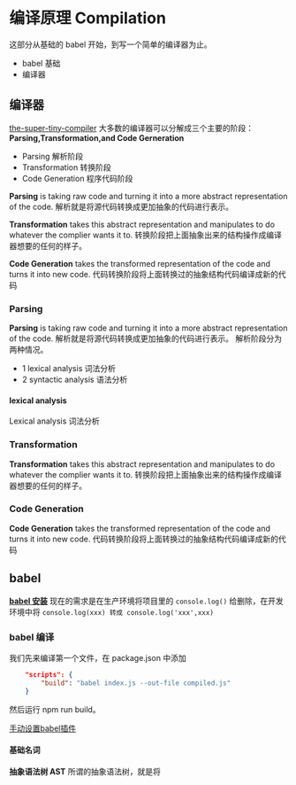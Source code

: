 # 编译原理 Compilation
这部分从基础的 babel 开始，到写一个简单的编译器为止。
* babel 基础
* 编译器

## 编译器
[the-super-tiny-compiler](https://github.com/jamiebuilds/the-super-tiny-compiler)
大多数的编译器可以分解成三个主要的阶段：**Parsing,Transformation,and Code Gerneration**
* Parsing 解析阶段
* Transformation 转换阶段
* Code Generation 程序代码阶段

**Parsing** is taking raw code and turning it into a more abstract representation of the code.
解析就是将源代码转换成更加抽象的代码进行表示。

**Transformation** takes this abstract representation and manipulates to do whatever the complier wants it to.
转换阶段把上面抽象出来的结构操作成编译器想要的任何的样子。

**Code Generation** takes the transformed representation of the code and turns it into new code.
代码转换阶段将上面转换过的抽象结构代码编译成新的代码

### Parsing
**Parsing** is taking raw code and turning it into a more abstract representation of the code.
解析就是将源代码转换成更加抽象的代码进行表示。
解析阶段分为两种情况。
* 1 lexical analysis 词法分析
* 2 syntactic analysis 语法分析

#### lexical analysis
Lexical analysis 词法分析


### Transformation
**Transformation** takes this abstract representation and manipulates to do whatever the complier wants it to.
转换阶段把上面抽象出来的结构操作成编译器想要的任何的样子。

### Code Generation
**Code Generation** takes the transformed representation of the code and turns it into new code.
代码转换阶段将上面转换过的抽象结构代码编译成新的代码

## babel
[**babel 安装**](https://github.com/jamiebuilds/babel-handbook/blob/master/translations/zh-Hans/user-handbook.md#toc-babel-cli)
现在的需求是在生产环境将项目里的 `console.log()` 给删除，在开发环境中将 `console.log(xxx) 转成 console.log('xxx',xxx)`
### babel 编译
我们先来编译第一个文件，在 package.json 中添加
```json
    "scripts": {
        "build": "babel index.js --out-file compiled.js"
    }
```
然后运行 npm run build。

[手动设置babel插件](https://github.com/jamiebuilds/babel-handbook/blob/master/translations/zh-Hans/plugin-handbook.md)

#### 基础名词
**抽象语法树 AST** 所谓的抽象语法树，就是将
